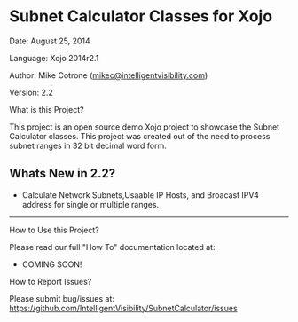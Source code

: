 Subnet Calculator Classes for Xojo
===================================


Date:           August 25, 2014

Language:       Xojo 2014r2.1

Author:         Mike Cotrone (mikec@intelligentvisibility.com)

Version:        2.2


What is this Project?

This project is an open source demo Xojo project to showcase the Subnet Calculator classes. This project was created out 
of the need to process subnet ranges in 32 bit decimal word form.
  
  
Whats New in 2.2?
-----------------
- Calculate Network Subnets,Usaable IP Hosts, and Broacast IPV4 address for single or multiple ranges.

------------------------


How to Use this Project?

Please read our full "How To" documentation located at:
- COMING SOON!



How to Report Issues?

Please submit bug/issues at:
https://github.com/IntelligentVisibility/SubnetCalculator/issues

